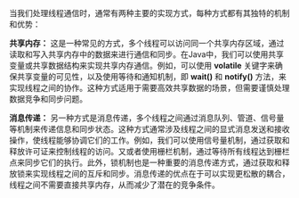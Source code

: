当我们处理线程通信时，通常有两种主要的实现方式，每种方式都有其独特的机制和优势：

**共享内存：** 这是一种常见的方式，多个线程可以访问同一个共享内存区域，通过读取和写入共享内存中的数据来进行通信和同步。在Java中，我们可以使用共享变量或共享数据结构来实现共享内存通信。例如，可以使用 **volatile** 关键字来确保共享变量的可见性，以及使用等待和通知机制，即 **wait()** 和 **notify()** 方法，来实现线程之间的协作。这种方式适用于需要高效共享数据的场景，但需要谨慎处理数据竞争和同步问题。

**消息传递：** 另一种方式是消息传递，多个线程之间通过消息队列、管道、信号量等机制来传递信息和同步状态。这种方式通常涉及线程之间的显式消息发送和接收操作，使线程能够协调它们的工作。例如，我们可以使用信号量机制，通过获取和释放许可证来控制线程的访问。又或者使用栅栏机制，通过等待所有线程达到栅栏点来同步它们的执行。此外，锁机制也是一种重要的消息传递方式，通过获取和释放锁来实现线程之间的互斥和同步。消息传递的优点在于可以实现更松散的耦合，线程之间不需要直接共享内存，从而减少了潜在的竞争条件。





